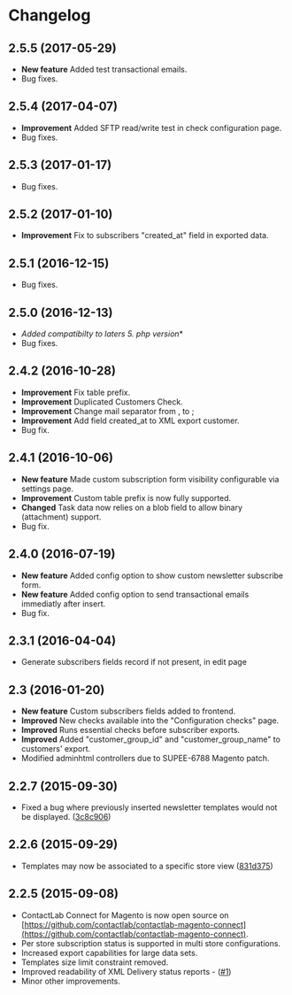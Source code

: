 # Changelog

## 2.5.5 (2017-05-29)
- **New feature** Added test transactional emails.
- Bug fixes.

## 2.5.4 (2017-04-07)
- **Improvement** Added SFTP read/write test in check configuration page.
- Bug fixes.

## 2.5.3 (2017-01-17)
- Bug fixes.

## 2.5.2 (2017-01-10)
- **Improvement** Fix to subscribers "created_at" field in exported data.

## 2.5.1 (2016-12-15)
- Bug fixes.

## 2.5.0 (2016-12-13)
- **Added compatibilty to laters 5.* php version**
- Bug fixes.

## 2.4.2 (2016-10-28)
- **Improvement** Fix table prefix.
- **Improvement** Duplicated Customers Check.
- **Improvement** Change mail separator from , to ;
- **Improvement** Add field created_at to XML export customer.
- Bug fix.

## 2.4.1 (2016-10-06)
- **New feature** Made custom subscription form visibility configurable via settings page.
- **Improvement** Custom table prefix is now fully supported.
- **Changed** Task data now relies on a blob field to allow binary (attachment) support.
- Bug fix.

## 2.4.0 (2016-07-19)
- **New feature** Added config option to show custom newsletter subscribe form.
- **New feature** Added config option to send transactional emails immediatly after insert.
- Bug fix.

## 2.3.1 (2016-04-04)
- Generate subscribers fields record if not present, in edit page

## 2.3 (2016-01-20)

- **New feature** Custom subscribers fields added to frontend.
- **Improved** New checks available into the "Configuration checks" page.
- **Improved** Runs essential checks before subscriber exports.
- **Improved** Added "customer_group_id" and "customer_group_name" to customers' export.
- Modified adminhtml controllers due to SUPEE-6788 Magento patch.


## 2.2.7 (2015-09-30)

- Fixed a bug where previously inserted newsletter templates would not be displayed. ([3c8c906](https://github.com/contactlab/contactlab-magento-connect/commit/3c8c906c6a7beb43d77d313ccc2cfdad28474139))


## 2.2.6 (2015-09-29)

- Templates may now be associated to a specific store view ([831d375](https://github.com/contactlab/contactlab-magento-connect/commit/831d375c550d4f52a2c361d71d55a1aee5193443))


## 2.2.5 (2015-09-08)

- ContactLab Connect for Magento is now open source on [https://github.com/contactlab/contactlab-magento-connect](https://github.com/contactlab/contactlab-magento-connect).
- Per store subscription status is supported in multi store configurations.
- Increased export capabilities for large data sets.
- Templates size limit constraint removed.
- Improved readability of XML Delivery status reports - ([#1](https://github.com/contactlab/contactlab-magento-connect/issues/1))
- Minor other improvements.
